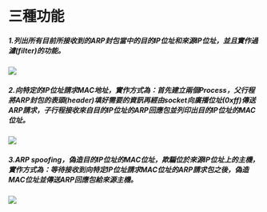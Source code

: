 # 三種功能
##### 1.列出所有目前所接收到的ARP封包當中的目的IP位址和來源IP位址，並且實作過濾(filter)的功能。
![](https://i.postimg.cc/zftwc86S/2023-05-01-004217.png)
##### 2.向特定的IP位址請求MAC地址，實作方式為：首先建立兩個Process，父行程將ARP封包的表頭(header)填好需要的資訊再經由socket向廣播位址(0xff)傳送ARP請求，子行程接收來自目的IP位址的ARP回應包並列印出目的IP位址的MAC位址。
![](https://i.postimg.cc/sXPj2gz5/2023-05-01-005349.png)
##### 3.ARP spoofing，偽造目的IP位址的MAC位址，欺騙位於來源IP位址上的主機，實作方式為：等待接收到向特定IP位址請求MAC位址的ARP請求包之後，偽造MAC位址並傳送ARP回應包給來源主機。
![](https://i.postimg.cc/Fsz4MZYy/2023-05-01-005528.png)
